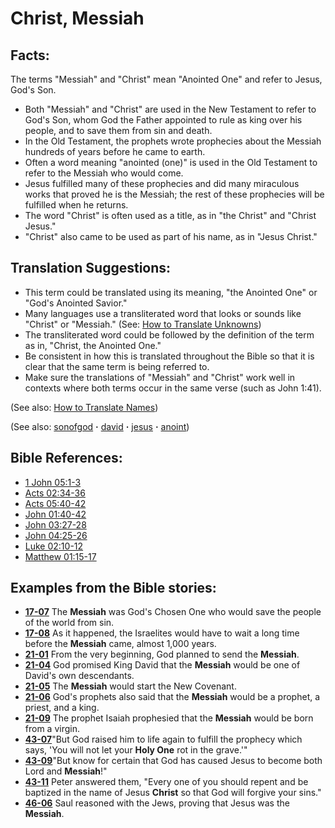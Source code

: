 # Christ, Messiah #

## Facts: ##

The terms "Messiah" and "Christ" mean "Anointed One" and refer to Jesus, God's Son.

* Both "Messiah" and "Christ" are used in the New Testament to refer to God's Son, whom God the Father appointed to rule as king over his people, and to save them from sin and death.
* In the Old Testament, the prophets wrote prophecies about the Messiah hundreds of years before he came to earth.
* Often a word meaning "anointed (one)" is used in the Old Testament to refer to the Messiah who would come.
* Jesus fulfilled many of these prophecies and did many miraculous works that proved he is the Messiah; the rest of these prophecies will be fulfilled when he returns.
* The word "Christ" is often used as a title, as in "the Christ" and "Christ Jesus."
* "Christ" also came to be used as part of his name, as in "Jesus Christ."

## Translation Suggestions: ##

* This term could be translated using its meaning, "the Anointed One" or "God's Anointed Savior."
* Many languages use a transliterated word that looks or sounds like "Christ" or "Messiah." (See: [How to Translate Unknowns](https://git.door43.org/Door43/en-ta-translate-vol1/src/master/content/translate_unknown.md))
* The transliterated word could be followed by the definition of the term as in, "Christ, the Anointed One."
* Be consistent in how this is translated throughout the Bible so that it is clear that the same term is being referred to.
* Make sure the translations of "Messiah" and "Christ" work well in contexts where both terms occur in the same verse (such as John 1:41).

(See also: [How to Translate Names](https://git.door43.org/Door43/en-ta-translate-vol1/src/master/content/translate_names.md))

(See also: [sonofgod](../kt/sonofgod.md) **·** [david](../other/david.md) **·** [jesus](../kt/jesus.md) **·** [anoint](../kt/anoint.md))

## Bible References: ##

* [1 John 05:1-3](https://door43.org/en/bible/notes/1jn/05/01)
* [Acts 02:34-36](https://door43.org/en/bible/notes/act/02/34)
* [Acts 05:40-42](https://door43.org/en/bible/notes/act/05/40)
* [John 01:40-42](https://door43.org/en/bible/notes/jhn/01/40)
* [John 03:27-28](https://door43.org/en/bible/notes/jhn/03/27)
* [John 04:25-26](https://door43.org/en/bible/notes/jhn/04/25)
* [Luke 02:10-12](https://door43.org/en/bible/notes/luk/02/10)
* [Matthew 01:15-17](https://door43.org/en/bible/notes/mat/01/15)

## Examples from the Bible stories: ##

* __[17-07](https://door43.org/en/obs/notes/frames/17-07)__ The __Messiah__  was God's Chosen One who would save the people of the world from sin.
* __[17-08](https://door43.org/en/obs/notes/frames/17-08)__ As it happened, the Israelites would have to wait a long time before the __Messiah__  came, almost 1,000 years.
* __[21-01](https://door43.org/en/obs/notes/frames/21-01)__ From the very beginning, God planned to send the __Messiah__.
* __[21-04](https://door43.org/en/obs/notes/frames/21-04)__ God promised King David that the __Messiah__  would be one of David's own descendants.
* __[21-05](https://door43.org/en/obs/notes/frames/21-05)__ The __Messiah__  would start the New Covenant.
* __[21-06](https://door43.org/en/obs/notes/frames/21-06)__ God's prophets also said that the __Messiah__  would be a prophet, a priest, and a king.
* __[21-09](https://door43.org/en/obs/notes/frames/21-09)__ The prophet Isaiah prophesied that the __Messiah__  would be born from a virgin.
* __[43-07](https://door43.org/en/obs/notes/frames/43-07)__"But God raised him to life again to fulfill the prophecy which says, 'You will not let your __Holy One__  rot in the grave.'"
* __[43-09](https://door43.org/en/obs/notes/frames/43-09)__"But know for certain that God has caused Jesus to become both Lord and __Messiah__!"
* __[43-11](https://door43.org/en/obs/notes/frames/43-11)__ Peter answered them, "Every one of you should repent and be baptized in the name of Jesus __Christ__  so that God will forgive your sins."
* __[46-06](https://door43.org/en/obs/notes/frames/46-06)__ Saul reasoned with the Jews, proving that Jesus was the __Messiah__.


